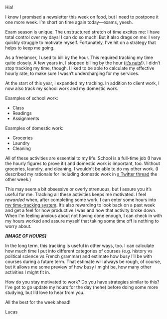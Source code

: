 Hia!

I know I promised a newsletter this week on food, but I need to postpone it one more week. I’m short on time again today—exams, yeesh.

Exam season is unique. The unstructured stretch of time excites me: I have total control over my days! I can do so much! But it also drags on me: I very quickly struggle to motivate myself. Fortunately, I’ve hit on a strategy that helps to keep me going.

As a freelancer, I used to bill by the hour. This required tracking my time quite closely. A few years in, I stopped billing by the hour ([it’s nuts](https://www.jonathanstark.com/hbin)!). I didn’t stop tracking my time, though. I liked to be able to calculate my effective hourly rate, to make sure I wasn’t undercharging for my services.

At the start of this year, I expanded my tracking. In addition to client work, I now also track my school work and my domestic work.

Examples of school work:

* Class
* Readings
* Assignments

Examples of domestic work:

* Groceries
* Laundry
* Cleaning

All of these activities are essential to my life. School is a full-time job (I have the hourly figures to prove it!) and domestic work is important, too. Without groceries, laundry, and cleaning, I wouldn’t be able to do my other work. (I described my rationale for including domestic work in [a Twitter thread](https://twitter.com/lchski/status/981965587441123333) the other week.)

This may seem a bit obsessive or overly strenuous, but I assure you it’s useful for me. Tracking all these activities keeps me motivated. I feel *rewarded* when, after completing some work, I can enter some hours into [my time-tracking system](https://cushionapp.com). It’s also rewarding to look back on a past week and get a feel for how productive I was and how that activity broke down. When I’m feeling anxious about not having done enough, I can check in with my hours worked and assure myself that taking some time off is nothing to worry about.

***[IMAGE OF HOURS]***

In the long term, this tracking is useful in other ways, too. I can calculate how much time I put into different categories of courses (e.g. history vs political science vs French grammar) and estimate how busy I’ll be with courses during a future term. That estimate will always be rough, of course, but it allows me some preview of how busy I might be, how many other activities I might fit in.

How do you stay motivated to work? Do you have strategies similar to this? I’ve got to go update my hours for the day (hehe) before doing some more studying, but I’d love to hear from you.

All the best for the week ahead!

Lucas